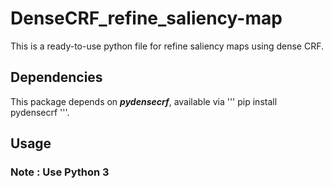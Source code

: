 # DenseCRF_refine_saliency-map
This is a ready-to-use python file for refine saliency maps using dense CRF.

## Dependencies
This package depends on ***pydensecrf***, available via ''' pip install pydensecrf '''.

## Usage
### Note : Use Python 3
